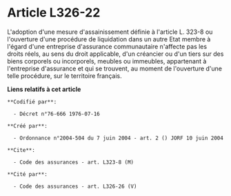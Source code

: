 # Article L326-22

L'adoption d'une mesure d'assainissement définie à l'article L. 323-8 ou l'ouverture d'une procédure de liquidation dans un
autre Etat membre à l'égard d'une entreprise d'assurance communautaire n'affecte pas les droits réels, au sens du droit
applicable, d'un créancier ou d'un tiers sur des biens corporels ou incorporels, meubles ou immeubles, appartenant à
l'entreprise d'assurance et qui se trouvent, au moment de l'ouverture d'une telle procédure, sur le territoire français.

**Liens relatifs à cet article**

	**Codifié par**:

	  - Décret n°76-666 1976-07-16

	**Créé par**:

	  - Ordonnance n°2004-504 du 7 juin 2004 - art. 2 () JORF 10 juin 2004

	**Cite**:

	  - Code des assurances - art. L323-8 (M)

	**Cité par**:

	  - Code des assurances - art. L326-26 (V)
